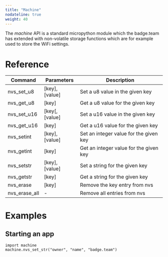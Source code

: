 ```yaml
---
title: "Machine"
nodateline: true
weight: 40
---
```


The *machine* API is a standard micropython module which the badge.team has extended with non-volatile storage functions which are for example used to store the WiFi settings.

# Reference

| Command       | Parameters          | Description                            |
| ------------- | ------------------  | -------------------------------------- |
| nvs_set_u8    | \[key\], \[value\]  | Set a u8 value in the given key        |
| nvs_get_u8    | \[key\]             | Get a u8 value for the given key       |
| nvs_set_u16   | \[key\[, \[value\]  | Set a u16 value in the given key       |
| nvs_get_u16   | \[key\]             | Get a u16 value for the given key      |
| nvs_setint    | \[key\], \[value\]  | Set an integer value for the given key | 
| nvs_getint    | \[key\]             | Get an integer value for the given key |
| nvs_setstr    | \[key\], \[value\]  | Set a string for the given key         |
| nvs_getstr    | \[key\]             | Get a string for the given key         |
| nvs_erase     | \[key\]             | Remove the key entry from nvs          |
| nvs_erase_all | \-                  | Remove all entries from nvs            |

# Examples

## Starting an app

```
import machine
machine.nvs_set_str("owner", "name", "badge.team")
```
